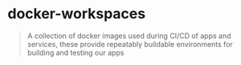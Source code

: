# docker-workspaces

>
> A collection of docker images used during CI/CD of apps and services,
> these provide repeatably buildable environments for building and
> testing our apps
>
